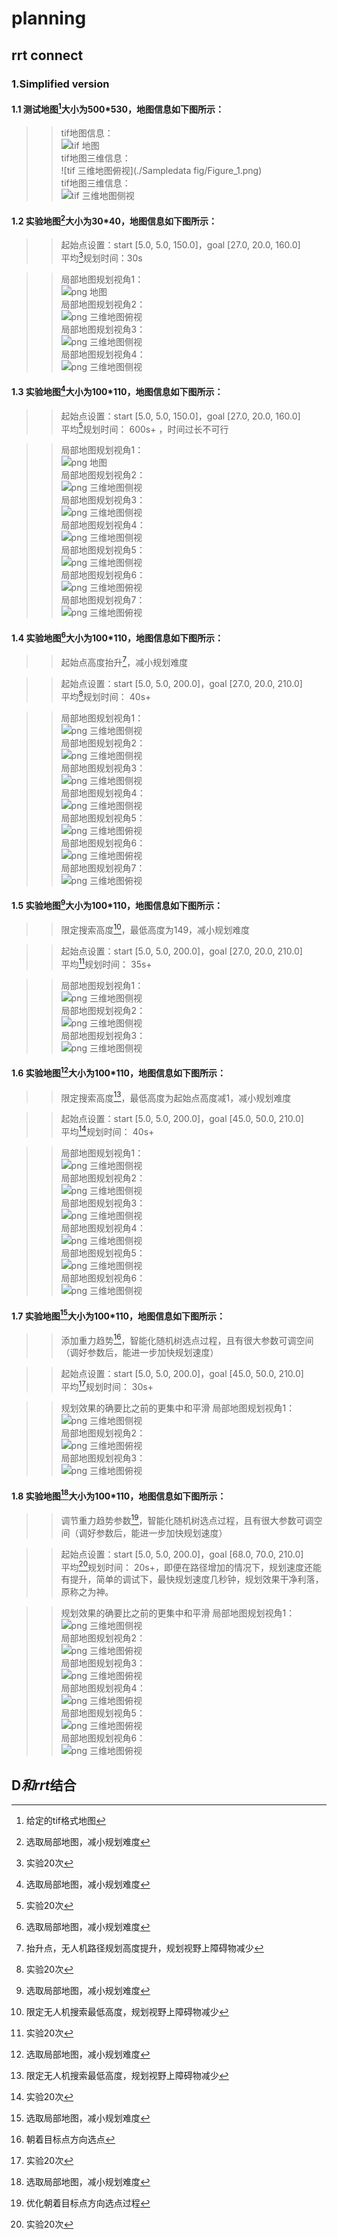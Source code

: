 # planning
## rrt connect
### 1.Simplified version
#### 1.1 测试地图[^测试地图]大小为500*530，地图信息如下图所示：
[^测试地图]:给定的tif格式地图  

>>tif地图信息：  
![tif 地图](./Sampledata%20fig/tif_info.png)  
>>tif地图三维信息：   
![tif 三维地图俯视](./Sampledata fig/Figure_1.png)  
>>tif地图三维信息：  
![tif 三维地图侧视](./Sampledata%20fig/Figure_2.png)  

#### 1.2 实验地图[^实验地图]大小为30*40，地图信息如下图所示：  
[^实验地图]:选取局部地图，减小规划难度  
>>起始点设置：start [5.0, 5.0, 150.0]，goal [27.0, 20.0, 160.0]  
>>平均[^平均]规划时间：30s  
[^平均]:实验20次  
>>局部地图规划视角1：  
![png 地图](./PlanningFig/v2/Figure_1.png)  
>>局部地图规划视角2：   
![png 三维地图俯视](./PlanningFig/v2/Figure_2.png)  
>>局部地图规划视角3：  
![png 三维地图侧视](./PlanningFig/v2/Figure_3.png)  
>>局部地图规划视角4：  
![png 三维地图侧视](./PlanningFig/v2/Figure_4.png)  

#### 1.3 实验地图[^实验地图]大小为100*110，地图信息如下图所示：  
[^实验地图]:增大局部地图，提升规划难度  
>>起始点设置：start [5.0, 5.0, 150.0]，goal [27.0, 20.0, 160.0]  
>>平均[^平均]规划时间： 600s+ ，时间过长不可行
[^平均]:实验5次  
>>局部地图规划视角1：  
![png 地图](./PlanningFig/v3/Figure1.png)  
>>局部地图规划视角2：   
![png 三维地图侧视](./PlanningFig/v3/Figure2.png)  
>>局部地图规划视角3：  
![png 三维地图侧视](./PlanningFig/v3/Figure3.png)  
>>局部地图规划视角4：  
![png 三维地图侧视](./PlanningFig/v3/Figure4.png)  
>>局部地图规划视角5：  
![png 三维地图侧视](./PlanningFig/v3/Figure5.png)  
>>局部地图规划视角6：  
![png 三维地图俯视](./PlanningFig/v3/Figure6.png)  
>>局部地图规划视角7：  
![png 三维地图俯视](./PlanningFig/v3/Figure7.png)  

#### 1.4 实验地图[^实验地图]大小为100*110，地图信息如下图所示：  
[^实验地图]:保持局部地图为100*110不变
>>起始点高度抬升[^起始点高度抬升]，减小规划难度  
[^起始点高度抬升]:抬升点，无人机路径规划高度提升，规划视野上障碍物减少
>>起始点设置：start [5.0, 5.0, 200.0]，goal [27.0, 20.0, 210.0]  
>>平均[^平均]规划时间： 40s+  
[^平均]:实验20次  
>>局部地图规划视角1：  
![png 三维地图侧视](./PlanningFig/v4/Figure1.png)  
>>局部地图规划视角2：   
![png 三维地图侧视](./PlanningFig/v4/Figure2.png)  
>>局部地图规划视角3：  
![png 三维地图侧视](./PlanningFig/v4/Figure3.png)  
>>局部地图规划视角4：  
![png 三维地图侧视](./PlanningFig/v4/Figure4.png)  
>>局部地图规划视角5：  
![png 三维地图俯视](./PlanningFig/v4/Figure5.png)  
>>局部地图规划视角6：  
![png 三维地图俯视](./PlanningFig/v4/Figure6.png)  
>>局部地图规划视角7：  
![png 三维地图俯视](./PlanningFig/v4/Figure7.png)  


#### 1.5 实验地图[^实验地图]大小为100*110，地图信息如下图所示：  
[^实验地图]:保持局部地图为100*110不变
>>限定搜索高度[^限定搜索高度]，最低高度为149，减小规划难度  
[^限定搜索高度]:限定无人机搜索最低高度，规划视野上障碍物减少
>>起始点设置：start [5.0, 5.0, 200.0]，goal [27.0, 20.0, 210.0]  
>>平均[^平均]规划时间： 35s+  
[^平均]:实验20次  
>>局部地图规划视角1：  
![png 三维地图侧视](./PlanningFig/v5/Figure1.png)  
>>局部地图规划视角2：   
![png 三维地图侧视](./PlanningFig/v5/Figure2.png)  
>>局部地图规划视角3：  
![png 三维地图侧视](./PlanningFig/v5/Figure3.png)  



#### 1.6 实验地图[^实验地图]大小为100*110，地图信息如下图所示：  
[^实验地图]:保持局部地图为100*110不变
>>限定搜索高度[^限定搜索高度]，最低高度为起始点高度减1，减小规划难度  
[^限定搜索高度]:限定无人机搜索最低高度，规划视野上障碍物减少
>>起始点设置：start [5.0, 5.0, 200.0]，goal [45.0, 50.0, 210.0]  
>>平均[^平均]规划时间： 40s+  
[^平均]:实验20次  
>>局部地图规划视角1：  
![png 三维地图侧视](./PlanningFig/v6/Figure1.png)  
>>局部地图规划视角2：   
![png 三维地图侧视](./PlanningFig/v6/Figure2.png)  
>>局部地图规划视角3：  
![png 三维地图侧视](./PlanningFig/v6/Figure3.png)  
>>局部地图规划视角4：  
![png 三维地图侧视](./PlanningFig/v6/Figure4.png)  
>>局部地图规划视角5：   
![png 三维地图侧视](./PlanningFig/v6/Figure5.png)  
>>局部地图规划视角6：  
![png 三维地图侧视](./PlanningFig/v6/Figure6.png)  



#### 1.7 实验地图[^实验地图]大小为100*110，地图信息如下图所示：  
[^实验地图]:保持局部地图为100*110不变
>>添加重力趋势[^添加重力趋势]，智能化随机树选点过程，且有很大参数可调空间（调好参数后，能进一步加快规划速度）  
[^添加重力趋势]:朝着目标点方向选点
>>起始点设置：start [5.0, 5.0, 200.0]，goal [45.0, 50.0, 210.0]  
>>平均[^平均]规划时间： 30s+  
[^平均]:实验20次  
>>规划效果的确要比之前的更集中和平滑
>>局部地图规划视角1：  
![png 三维地图侧视](./PlanningFig/v7/Figure_1.png)  
>>局部地图规划视角2：   
![png 三维地图俯视](./PlanningFig/v7/Figure_2.png)  
>>局部地图规划视角3：  
![png 三维地图俯视](./PlanningFig/v7/Figure_3.png)  

#### 1.8 实验地图[^实验地图]大小为100*110，地图信息如下图所示：  
[^实验地图]:保持局部地图为100*110不变，但增加了起始点到目标点的距离
>>调节重力趋势参数[^调节重力趋势参数]，智能化随机树选点过程，且有很大参数可调空间（调好参数后，能进一步加快规划速度）  
[^调节重力趋势参数]:优化朝着目标点方向选点过程
>>起始点设置：start [5.0, 5.0, 200.0]，goal [68.0, 70.0, 210.0]  
>>平均[^平均]规划时间： 20s+，即便在路径增加的情况下，规划速度还能有提升，简单的调试下，最快规划速度几秒钟，规划效果干净利落，原称之为神。
[^平均]:实验20次  
>>规划效果的确要比之前的更集中和平滑
>>局部地图规划视角1：  
![png 三维地图侧视](./PlanningFig/v8/Figure_1.png)  
>>局部地图规划视角2：   
![png 三维地图俯视](./PlanningFig/v8/Figure_2.png)  
>>局部地图规划视角3：  
![png 三维地图俯视](./PlanningFig/v8/Figure_3.png)  
>>局部地图规划视角4：   
![png 三维地图俯视](./PlanningFig/v8/Figure_4.png)  
>>局部地图规划视角5：  
![png 三维地图俯视](./PlanningFig/v8/Figure_5.png)  
>>局部地图规划视角6：  
![png 三维地图俯视](./PlanningFig/v8/Figure_6.png)  

## D*和rrt*结合


